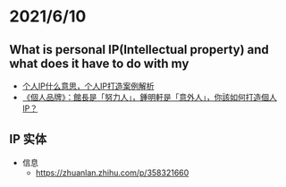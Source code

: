 # 2021/6/10
## What is personal IP(Intellectual property) and what does it have to do with my
- [个人IP什么意思，个人IP打造案例解析](https://zhuanlan.zhihu.com/p/83393009)
- [《個人品牌》：館長是「努力人」，鍾明軒是「意外人」，你該如何打造個人IP？](https://www.thenewslens.com/article/129411)

## IP 实体
- 信息
  - https://zhuanlan.zhihu.com/p/358321660